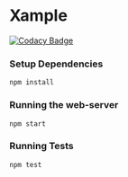 # Xample

[![Codacy Badge](https://api.codacy.com/project/badge/Grade/9b990dd5bde746f3a65db55fd94699e6)](https://www.codacy.com/app/Kwakhona/xample?utm_source=github.com&utm_medium=referral&utm_content=Kwakhona/xample&utm_campaign=badger)


### Setup Dependencies

    npm install

### Running the web-server

    npm start

### Running Tests

    npm test
